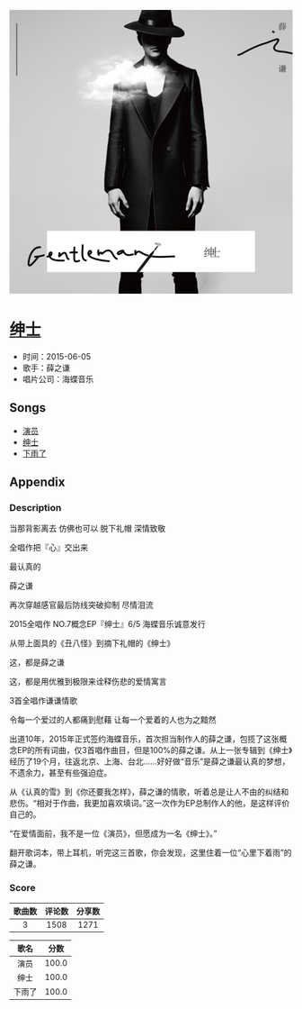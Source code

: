 <p align="center">
	<img src="imgs/绅士.jpg" alt="album_img" />
</p>

# [绅士](https://music.163.com/album?id=3154175)

* 时间：2015-06-05
* 歌手：薛之谦
* 唱片公司：海蝶音乐
## Songs

* [演员](songs/演员_32507038/README.md)
* [绅士](songs/绅士_32192436/README.md)
* [下雨了](songs/下雨了_32507039/README.md)
## Appendix

### Description

当那背影离去 仿佛也可以 脱下礼帽 深情致敬

全唱作把『心』交出来

最认真的

薛之谦

再次穿越感官最后防线突破抑制 尽情泪流

2015全唱作 NO.7概念EP『绅士』6/5 海蝶音乐诚意发行



从带上面具的《丑八怪》到摘下礼帽的《绅士》

这，都是薛之谦

这，都是用优雅到极限来诠释伤悲的爱情寓言

3首全唱作谦谦情歌

令每一个爱过的人都痛到慰藉 让每一个爱着的人也为之黯然



出道10年，2015年正式签约海蝶音乐，首次担当制作人的薛之谦，包揽了这张概念EP的所有词曲，仅3首唱作曲目，但是100%的薛之谦。从上一张专辑到《绅士》经历了19个月，往返北京、上海、台北……好好做“音乐”是薛之谦最认真的梦想，不遗余力，甚至有些强迫症。

从《认真的雪》到《你还要我怎样》，薛之谦的情歌，听着总是让人不由的纠结和悲伤。“相对于作曲，我更加喜欢填词。”这一次作为EP总制作人的他，是这样评价自己的。

“在爱情面前，我不是一位《演员》，但愿成为一名《绅士》。”

翻开歌词本，带上耳机，听完这三首歌，你会发现，这里住着一位“心里下着雨”的薛之谦。

### Score

|歌曲数|评论数|分享数|
|:---:|:---:|:---:|
|3|1508|1271|

|歌名|分数|
|:---:|:---:|
|演员|100.0
|绅士|100.0
|下雨了|100.0
